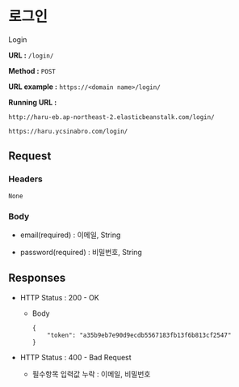 # 로그인

Login

**URL :** `/login/`

**Method :** `POST`

**URL example :** `https://<domain name>/login/`

**Running URL :**

`http://haru-eb.ap-northeast-2.elasticbeanstalk.com/login/`

`https://haru.ycsinabro.com/login/`

## Request

### Headers

`None`

### Body

-   email(required) : 이메일, String

-   password(required) : 비밀번호, String

## Responses

-   HTTP Status : 200 - OK

    -   Body

            {
                "token": "a35b9eb7e90d9ecdb5567183fb13f6b813cf2547"
            }

-   HTTP Status : 400 - Bad Request

    -   필수항목 입력값 누락 : 이메일, 비밀번호
